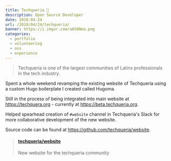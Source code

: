 ```yaml
---
title: Techqueria 🌮
description: Open Source Developer
date: 2018-04-24
url: /2018/04/24/techqueria/
banner: https://i.imgur.com/aA56Nma.png
categories:
  - portfolio
  - volunteering
  - oss
  - experience
---
```


> Techqueria is one of the largest communities of Latinx professionals in the tech industry.

Spent a whole weekend revamping the existing website of Techqueria using a custom Hugo boilerplate I created called Hugoma.

Still in the process of being integrated into main website at https://techquera.org - currently at https://beta.techqueria.org.

Helped spearhead creation of `#website` channel in Techqueria's Slack for more collaborative development of the new website.

Source code can be found at https://github.com/techqueria/website.

<blockquote class="embedly-card"><h4><a href="https://github.com/techqueria/website">techqueria/website</a></h4><p>New website for the techqueria community</p></blockquote>
<script async src="//cdn.embedly.com/widgets/platform.js" charset="UTF-8"></script>
